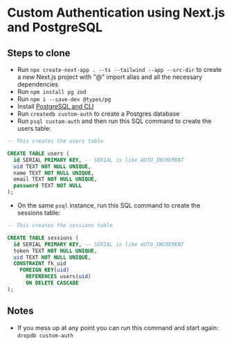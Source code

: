 # Custom Authentication using Next.js and PostgreSQL

## Steps to clone

- Run `npx create-next-app . --ts --tailwind --app --src-dir` to create a new Next.js project with "@" import alias and all the necessary dependencies
- Run `npm install pg zod`
- Run `npm i --save-dev @types/pg`
- Install [PostgreSQL and CLI](https://www.postgresql.org/download/)
- Run `createdb custom-auth` to create a Postgres database
- Run `psql custom-auth` and then run this SQL command to create the users table:

```sql
-- This creates the users table

CREATE TABLE users (
  id SERIAL PRIMARY KEY, -- SERIAL is like AUTO_INCREMENT
  uid TEXT NOT NULL UNIQUE,
  name TEXT NOT NULL UNIQUE,
  email TEXT NOT NULL UNIQUE,
  password TEXT NOT NULL
);
```

- On the same `psql` instance, run this SQL command to create the sessions table:

```sql
-- This creates the sessions table

CREATE TABLE sessions (
  id SERIAL PRIMARY KEY, -- SERIAL is like AUTO_INCREMENT
  token TEXT NOT NULL UNIQUE,
  uid TEXT NOT NULL UNIQUE,
  CONSTRAINT fk_uid
    FOREIGN KEY(uid)
      REFERENCES users(uid)
      ON DELETE CASCADE
);
```

## Notes

- If you mess up at any point you can run this command and start again: `dropdb custom-auth`
